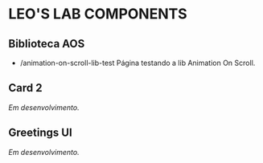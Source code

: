 # LEO'S LAB COMPONENTS

## Biblioteca AOS
* /animation-on-scroll-lib-test
Página testando a lib Animation On Scroll.

## Card 2
_Em desenvolvimento._

## Greetings UI
_Em desenvolvimento._